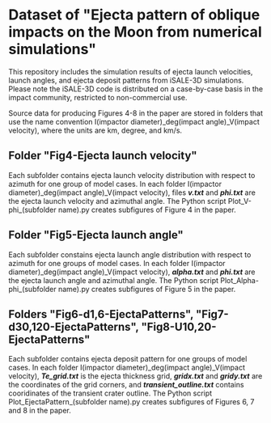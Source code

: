 # Dataset of "Ejecta pattern of oblique impacts on the Moon from numerical simulations"
This repository includes the simulation results of ejecta launch velocities, launch angles, and ejecta deposit patterns from iSALE-3D simulations. Please note the iSALE-3D code is distributed on a case-by-case basis in the impact community, restricted to non-commercial use. 

Source data for producing Figures 4-8 in the paper are stored in folders that use the name convention I(impactor diameter)\_deg(impact angle)\_V(impact velocity), where the units are km, degree, and km/s. 

## Folder "Fig4-Ejecta launch velocity"
Each subfolder contains ejecta launch velocity distribution with respect to azimuth for one group of model cases. In each folder I(impactor diameter)\_deg(impact angle)\_V(impact velocity), files ***v.txt*** and ***phi.txt*** are the ejecta launch velocity and azimuthal angle. The Python script Plot\_V-phi\_(subfolder name).py creates subfigures of Figure 4 in the paper.

## Folder "Fig5-Ejecta launch angle"
Each subfolder constains ejecta launch angle distribution with respect to azimuth for one groups of model cases. In each folder I(impactor diameter)\_deg(impact angle)\_V(impact velocity), ***alpha.txt*** and ***phi.txt*** are the ejecta launch angle and azimuthal angle. The Python script Plot\_Alpha-phi\_(subfolder name).py creates subfigures of Figure 5 in the paper. 

## Folders "Fig6-d1,6-EjectaPatterns", "Fig7-d30,120-EjectaPatterns", "Fig8-U10,20-EjectaPatterns"
Each subfolder contains ejecta deposit pattern for one groups of model cases. In each folder I(impactor diameter)\_deg(impact angle)\_V(impact velocity), ***Te_grid.txt*** is the ejecta thickness grid, ***gridx.txt*** and ***gridy.txt*** are the coordinates of the grid corners, and ***transient_outline.txt*** contains cooridinates of the transient crater outline. The Python script Plot_EjectaPattern_(subfolder name).py creates subfigures of Figures 6, 7 and 8 in the paper.
